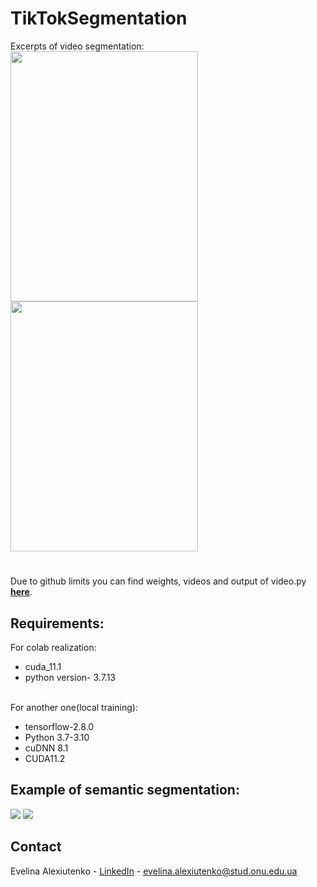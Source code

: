 # TikTokSegmentation
Excerpts of video segmentation:
<br>
<img src="https://user-images.githubusercontent.com/58363847/162636948-80b51f6a-900c-4e12-86e4-b8c0dc05bf64.png"
     data-canonical src="https://gyazo.com/eb5c5741b6a9a16c692170a41a49c858.png" width="300" height="400" />
     <img src="https://user-images.githubusercontent.com/58363847/162636942-9c048301-3f0e-4984-893f-51079d7d9671.png"
     data-canonical src="https://gyazo.com/eb5c5741b6a9a16c692170a41a49c858.png" width="300" height="400" />
     <br>
     
#
Due to github limits you can find weights, videos and output of video.py <a href='https://drive.google.com/drive/folders/1-vT0hROEnDRzALuE5ZXLtXfbCdCWfPug?usp=sharing 
'><strong>here</strong></a>.
## Requirements:
For colab realization:<br>
* cuda_11.1 
* python version- 3.7.13
<br>
For another one(local training):
             	  
* tensorflow-2.8.0			
* Python 3.7-3.10
* cuDNN 8.1	
* CUDA11.2
## Example of semantic segmentation:
<p float="left">
  <img src="https://user-images.githubusercontent.com/58363847/162637297-5ec87709-2e17-4db3-8c06-a9facac0a8a9.png"/>
  <img src="https://user-images.githubusercontent.com/58363847/162637298-8ce9fb4c-70a0-44c5-9120-403d4a71b65f.png"/>
</p>

## Contact

Evelina Alexiutenko - [LinkedIn](https://www.linkedin.com/in/evelina-alexiutenko-5527b21a7/) - evelina.alexiutenko@stud.onu.edu.ua
